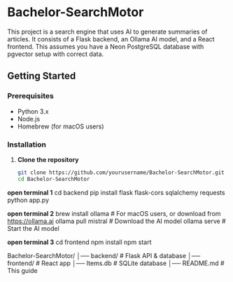 # Bachelor-SearchMotor

This project is a search engine that uses AI to generate summaries of articles. It consists of a Flask backend, an Ollama AI model, and a React frontend.
This assumes you have a Neon PostgreSQL database with pgvector setup with correct data.
## Getting Started

### Prerequisites

- Python 3.x
- Node.js
- Homebrew (for macOS users)

### Installation

1. **Clone the repository**

   ```bash
   git clone https://github.com/yourusername/Bachelor-SearchMotor.git
   cd Bachelor-SearchMotor

**open terminal 1**
   cd backend
pip install flask flask-cors sqlalchemy requests
python app.py

**open terminal 2**
brew install ollama  # For macOS users, or download from https://ollama.ai
ollama pull mistral  # Download the AI model
ollama serve  # Start the AI model

**open terminal 3**
cd frontend
npm install
npm start

Bachelor-SearchMotor/
│── backend/        # Flask API & database
│── frontend/       # React app
│── Items.db        # SQLite database
│── README.md       # This guide
